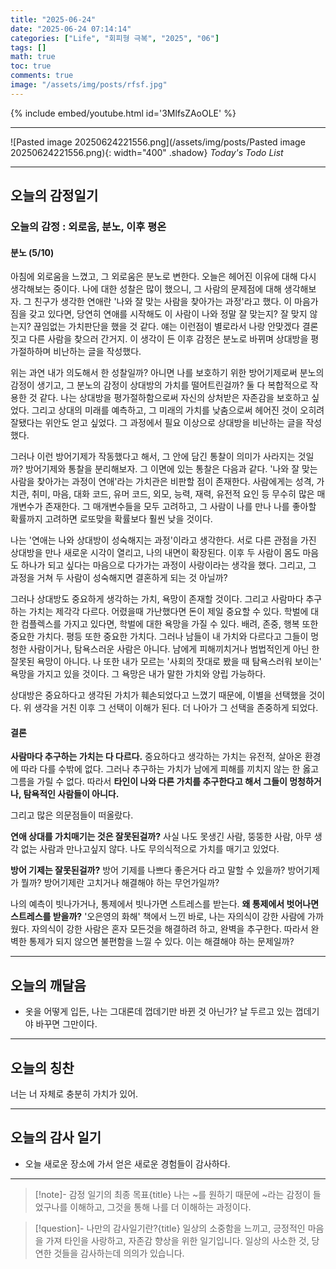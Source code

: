 ```yaml
---
title: "2025-06-24"
date: "2025-06-24 07:14:14"
categories: ["Life", "회피형 극복", "2025", "06"]
tags: []
math: true
toc: true
comments: true
image: "/assets/img/posts/rfsf.jpg"
---
```


{% include embed/youtube.html id='3MlfsZAoOLE' %}



---

![Pasted image 20250624221556.png](/assets/img/posts/Pasted image 20250624221556.png){: width="400" .shadow}
_Today's Todo List_

---
## 오늘의 감정일기

### 오늘의 감정 : 외로움, 분노, 이후 평온

#### 분노 (5/10)
아침에 외로움을 느꼈고, 그 외로움은 분노로 변한다. 오늘은 헤어진 이유에 대해 다시 생각해보는 중이다. 나에 대한 성찰은 많이 했으니, 그 사람의 문제점에 대해 생각해보자. 그 친구가 생각한 연애란 '나와 잘 맞는 사람을 찾아가는 과정'라고 했다. 이 마음가짐을 갖고 있다면, 당연히 연애를 시작해도 이 사람이 나와 정말 잘 맞는지? 잘 맞지 않는지? 끊임없는 가치판단을 했을 것 같다. 얘는 이런점이 별로라서 나랑 안맞겠다 결론 짓고 다른 사람을 찾으러 간거지. 이 생각이 든 이후 감정은 분노로 바뀌며 상대방을 평가절하하며 비난하는 글을 작성했다.

위는 과연 내가 의도해서 한 성찰일까? 아니면 나를 보호하기 위한 방어기제로써 분노의 감정이 생기고, 그 분노의 감정이 상대방의 가치를 떨어트린걸까? 둘 다 복합적으로 작용한 것 같다. 나는 상대방을 평가절하함으로써 자신의 상처받은 자존감을 보호하고 싶었다. 그리고 상대의 미래를 예측하고, 그 미래의 가치를 낮춤으로써 헤어진 것이 오히려 잘됐다는 위안도 얻고 싶었다. 그 과정에서 필요 이상으로 상대방을 비난하는 글을 작성했다.

그러나 이런 방어기제가 작동했다고 해서, 그 안에 담긴 통찰이 의미가 사라지는 것일까? 방어기제와 통찰을 분리해보자. 그 이면에 있는 통찰은 다음과 같다. '나와 잘 맞는 사람을 찾아가는 과정이 연애'라는 가치관은 비판할 점이 존재한다. 사람에게는 성격, 가치관, 취미, 마음, 대화 코드, 유머 코드, 외모, 능력, 재력, 유전적 요인 등 무수히 많은 매개변수가 존재한다. 그 매개변수들을 모두 고려하고, 그 사람이 나를 만나 나를 좋아할 확률까지 고려하면 로또맞을 확률보다 훨씬 낮을 것이다.

나는 '연애는 나와 상대방이 성숙해지는 과정'이라고 생각한다. 서로 다른 관점을 가진 상대방을 만나 새로운 시각이 열리고, 나의 내면이 확장된다. 이후 두 사람이 몸도 마음도 하나가 되고 싶다는 마음으로 다가가는 과정이 사랑이라는 생각을 했다. 그리고, 그 과정을 거쳐 두 사람이 성숙해지면 결혼하게 되는 것 아닐까?

그러나 상대방도 중요하게 생각하는 가치, 욕망이 존재할 것이다. 그리고 사람마다 추구하는 가치는 제각각 다르다. 어렸을때 가난했다면 돈이 제일 중요할 수 있다. 학벌에 대한 컴플렉스를 가지고 있다면, 학벌에 대한 욕망을 가질 수 있다. 배려, 존중, 행복 또한 중요한 가치다. 평등 또한 중요한 가치다. 그러나 남들이 내 가치와 다르다고 그들이 멍청한 사람이거나, 탐욕스러운 사람은 아니다. 남에게 피해끼치거나 범법적인게 아닌 한 잘못된 욕망이 아니다. 나 또한 내가 모르는 '사회의 잣대로 봤을 때 탐욕스러워 보이는' 욕망을 가지고 있을 것이다. 그 욕망은 내가 말한 가치와 양립 가능하다. 

상대방은 중요하다고 생각된 가치가 훼손되었다고 느꼈기 때문에, 이별을 선택했을 것이다. 위 생각을 거친 이후 그 선택이 이해가 된다. 더 나아가 그 선택을 존중하게 되었다.

#### 결론
**사람마다 추구하는 가치는 다 다르다.** 중요하다고 생각하는 가치는 유전적, 살아온 환경에 따라 다를 수밖에 없다. 그러나 추구하는 가치가 남에게 피해를 끼치지 않는 한 옳고 그름을 가릴 수 없다. 따라서 **타인이 나와 다른 가치를 추구한다고 해서 그들이 멍청하거나, 탐욕적인 사람들이 아니다.**

그리고 많은 의문점들이 떠올랐다.

**연애 상대를 가치매기는 것은 잘못된걸까?** 사실 나도 못생긴 사람, 뚱뚱한 사람, 아무 생각 없는 사람과 만나고싶지 않다. 나도 무의식적으로 가치를 매기고 있었다.

**방어 기제는 잘못된걸까?** 방어 기제를 나쁘다 좋은거다 라고 말할 수 있을까? 방어기제가 뭘까? 방어기제란 고치거나 해결해야 하는 무언가일까?

나의 예측이 빗나가거나, 통제에서 빗나가면 스트레스를 받는다. **왜 통제에서 벗어나면 스트레스를 받을까?** '오은영의 화해' 책에서 느낀 바로, 나는 자의식이 강한 사람에 가까웠다. 자의식이 강한 사람은 혼자 모든것을 해결하려 하고, 완벽을 추구한다. 따라서 완벽한 통제가 되지 않으면 불편함을 느낄 수 있다. 이는 해결해야 하는 문제일까?

---
## 오늘의 깨달음

- 옷을 어떻게 입든, 나는 그대론데 껍데기만 바뀐 것 아닌가? 날 두르고 있는 껍데기야 바꾸면 그만이다.

---
## 오늘의 칭찬

너는 너 자체로 충분히 가치가 있어.

---
## 오늘의 감사 일기

- 오늘 새로운 장소에 가서 얻은 새로운 경험들이 감사하다.

---

> [!note]- 감정 일기의 최종 목표{title}
> 나는 ~를 원하기 때문에 ~라는 감정이 들었구나를 이해하고, 그것을 통해 나를 더 이해하는 과정이다.

> [!question]- 나만의 감사일기란?{title}
> 일상의 소중함을 느끼고, 긍정적인 마음을 가져 타인을 사랑하고, 자존감 향상을 위한 일기입니다. 일상의 사소한 것, 당연한 것들을 감사하는데 의의가 있습니다.